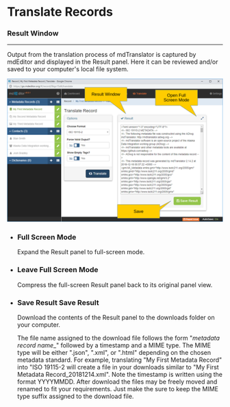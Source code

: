 # Translate Records 
### Result Window
---

Output from the translation process of mdTranslator is captured by mdEditor and displayed in the <span class="md-panel">Result</span> panel.  Here it can be reviewed and/or saved to your computer's local file system.

![Translate Result Window](/assets/reference/translate/translate-result.png)

* ### <i class="fa fa-expand"> </i> Full Screen Mode
  Expand the <span class="md-panel">Result</span> panel to full-screen mode. 

* ### <i class="fa fa-compress"> </i> Leave Full Screen Mode
  Compress the full-screen <span class="md-panel">Result</span> panel back to its original panel view. 
  
* ### <span class="btn btn-success btn-xs"> <i class="fa fa-floppy-o"> </i> Save Result</span> Save Result
  Download the contents of the <span class="md-panel">Result</span> panel to the downloads folder on your computer.  
  
  The file name assigned to the download file follows the form "*metadata record name*_" followed by a timestamp and a MIME type.  The MIME type will be either ".json", ".xml", or ".html" depending on the chosen metadata standard.  For example, translating "My First Metadata Record" into "ISO 19115-2 will create a file in your downloads similar to "My First Metadata Record_20181214.xml".  Note the timestamp is written using the format YYYYMMDD.  After download the files may be freely moved and renamed to fit your requirements.  Just make the sure to keep the MIME type suffix assigned to the download file.  
